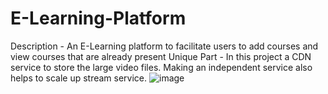 # E-Learning-Platform

Description - An E-Learning platform to facilitate users to add courses and view courses that are already present
Unique Part - In this project a CDN service to store the large video files. Making an independent service also helps to scale up stream service.
![image](https://github.com/kamran-hassan/E-Learning-Platform/assets/52744272/74583ad8-68b3-4c08-9ffb-572010b87a4d)


